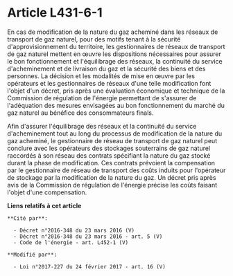 # Article L431-6-1

En cas de modification de la nature du gaz acheminé dans les réseaux de transport de gaz naturel, pour des motifs tenant à la
sécurité d'approvisionnement du territoire, les gestionnaires de réseaux de transport de gaz naturel mettent en œuvre les
dispositions nécessaires pour assurer le bon fonctionnement et l'équilibrage des réseaux, la continuité du service
d'acheminement et de livraison du gaz et la sécurité des biens et des personnes. La décision et les modalités de mise en
œuvre par les opérateurs et les gestionnaires de réseaux d'une telle modification font l'objet d'un décret, pris après une
évaluation économique et technique de la Commission de régulation de l'énergie permettant de s'assurer de l'adéquation des
mesures envisagées au bon fonctionnement du marché du gaz naturel au bénéfice des consommateurs finals. 

Afin d'assurer l'équilibrage des réseaux et la continuité du service  d'acheminement tout au long du processus de
modification de la nature du  gaz acheminé, le gestionnaire de réseau de transport de gaz naturel  peut conclure avec les
opérateurs des stockages souterrains de gaz  naturel raccordés à son réseau des contrats spécifiant la nature du gaz  stocké
durant la phase de modification. Ces contrats prévoient la  compensation par le gestionnaire de réseau de transport des coûts
induits pour l'opérateur de stockage par la modification de la nature du  gaz. Un décret pris après avis de la Commission de
régulation de  l'énergie précise les coûts faisant l'objet d'une compensation.

**Liens relatifs à cet article**

	**Cité par**:

	  - Décret n°2016-348 du 23 mars 2016 (V)
	  - Décret n°2016-348 du 23 mars 2016 - art. 5 (V)
	  - Code de l'énergie - art. L452-1 (V)

	**Modifié par**:

	  - Loi n°2017-227 du 24 février 2017 - art. 16 (V)
